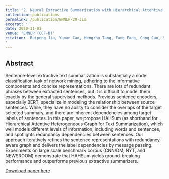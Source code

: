 ```yaml
---
title: "2. Neural Extractive Summarization with Hierarchical Attentive Heterogeneous Graph Network"
collection: publications
permalink: /publication/EMNLP-20-Jia
excerpt: ''
date: 2020-11-01
venue: 'EMNLP (CCF-B)'
citation: 'Ruipeng Jia, Yanan Cao, Hengzhu Tang, Fang Fang, Cong Cao, Shi Wang:Neural Extractive Summarization with Hierarchical Attentive Heterogeneous Graph Network. EMNLP (1) 2020: 3622-3631
'
---
```

Abstract
--
Sentence-level extractive text summarization is substantially a node classification task of network mining, adhering to the informative components and concise representations. There are lots of redundant phrases between extracted sentences, but it is difficult to model them exactly by the general supervised methods. Previous sentence encoders, especially BERT, specialize in modeling the relationship between source sentences. While, they have no ability to consider the overlaps of the target selected summary, and there are inherent dependencies among target labels of sentences. In this paper, we propose HAHSum (as shorthand for Hierarchical Attentive Heterogeneous Graph for Text Summarization), which well models different levels of information, including words and sentences, and spotlights redundancy dependencies between sentences. Our approach iteratively refines the sentence representations with redundancy-aware graph and delivers the label dependencies by message passing. Experiments on large scale benchmark corpus (CNN/DM, NYT, and NEWSROOM) demonstrate that HAHSum yields ground-breaking performance and outperforms previous extractive summarizers.

[Download paper here](https://aclanthology.org/2020.emnlp-main.295.pdf)

